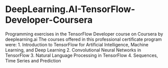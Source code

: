 
# DeepLearning.AI-TensorFlow-Developer-Coursera
Programming exercises in the TensorFlow Developer course on Coursera by deeplearning.ai  The courses offered in this professional certificate program were:  1. Introduction to TensorFlow for Artificial Intelligence, Machine Learning, and Deep Learning 2. Convolutional Neural Networks in TensorFlow 3. Natural Language Processing in TensorFlow 4. Sequences, Time Series and Prediction
